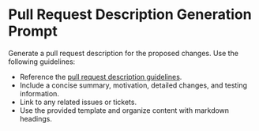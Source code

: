 <!-- file: .github/prompts/pull-request.prompt.md -->

# Pull Request Description Generation Prompt

Generate a pull request description for the proposed changes. Use the following guidelines:

- Reference the [pull request description guidelines](../pull-request-descriptions.md).
- Include a concise summary, motivation, detailed changes, and testing information.
- Link to any related issues or tickets.
- Use the provided template and organize content with markdown headings.
